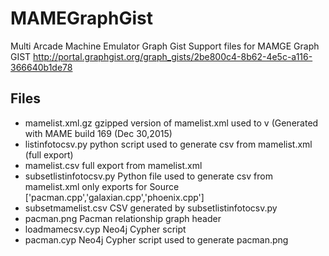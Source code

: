 # MAMEGraphGist
Multi Arcade Machine Emulator Graph Gist
Support files for MAMGE Graph GIST http://portal.graphgist.org/graph_gists/2be800c4-8b62-4e5c-a116-366640b1de78

## Files

* mamelist.xml.gz gzipped version of mamelist.xml used to v (Generated with MAME build 169 (Dec 30,2015)
* listinfotocsv.py python script used to generate csv from mamelist.xml (full export)
* mamelist.csv full export from mamelist.xml
* subsetlistinfotocsv.py  Python file used to generate csv from mamelist.xml only exports for Source ['pacman.cpp','galaxian.cpp','phoenix.cpp']
* subsetmamelist.csv CSV generated by subsetlistinfotocsv.py
* pacman.png Pacman relationship graph header
* loadmamecsv.cyp Neo4j Cypher script
* pacman.cyp Neo4j Cypher script used to generate pacman.png
